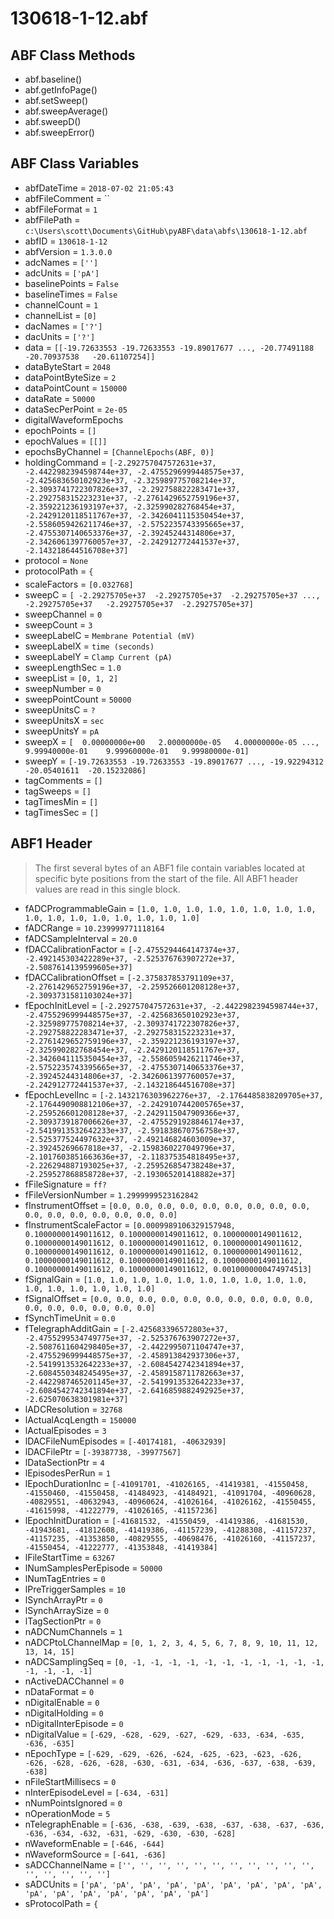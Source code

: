 # 130618-1-12.abf

## ABF Class Methods

* abf.baseline()
* abf.getInfoPage()
* abf.setSweep()
* abf.sweepAverage()
* abf.sweepD()
* abf.sweepError()

## ABF Class Variables

* abfDateTime = `2018-07-02 21:05:43`
* abfFileComment = ``
* abfFileFormat = `1`
* abfFilePath = `c:\Users\scott\Documents\GitHub\pyABF\data\abfs\130618-1-12.abf`
* abfID = `130618-1-12`
* abfVersion = `1.3.0.0`
* adcNames = `['']`
* adcUnits = `['pA']`
* baselinePoints = `False`
* baselineTimes = `False`
* channelCount = `1`
* channelList = `[0]`
* dacNames = `['?']`
* dacUnits = `['?']`
* data = `[[-19.72633553 -19.72633553 -19.89017677 ..., -20.77491188 -20.70937538   -20.61107254]]`
* dataByteStart = `2048`
* dataPointByteSize = `2`
* dataPointCount = `150000`
* dataRate = `50000`
* dataSecPerPoint = `2e-05`
* digitalWaveformEpochs
* epochPoints = `[]`
* epochValues = `[[]]`
* epochsByChannel = `[ChannelEpochs(ABF, 0)]`
* holdingCommand = `[-2.292757047572631e+37, -2.4422982394598744e+37, -2.4755296999448575e+37, -2.425683650102923e+37, -2.325989775708214e+37, -2.3093741722307826e+37, -2.292758822283471e+37, -2.292758315223231e+37, -2.2761429652759196e+37, -2.359221236193197e+37, -2.325990282768454e+37, -2.2429120118511767e+37, -2.3426041115350454e+37, -2.5586059426211746e+37, -2.5752235743395665e+37, -2.4755307140653376e+37, -2.39245244314806e+37, -2.3426061397760057e+37, -2.242912772441537e+37, -2.143218644516708e+37]`
* protocol = `None`
* protocolPath = `{`
* scaleFactors = `[0.032768]`
* sweepC = `[ -2.29275705e+37  -2.29275705e+37  -2.29275705e+37 ...,  -2.29275705e+37   -2.29275705e+37  -2.29275705e+37]`
* sweepChannel = `0`
* sweepCount = `3`
* sweepLabelC = `Membrane Potential (mV)`
* sweepLabelX = `time (seconds)`
* sweepLabelY = `Clamp Current (pA)`
* sweepLengthSec = `1.0`
* sweepList = `[0, 1, 2]`
* sweepNumber = `0`
* sweepPointCount = `50000`
* sweepUnitsC = `?`
* sweepUnitsX = `sec`
* sweepUnitsY = `pA`
* sweepX = `[  0.00000000e+00   2.00000000e-05   4.00000000e-05 ...,   9.99940000e-01    9.99960000e-01   9.99980000e-01]`
* sweepY = `[-19.72633553 -19.72633553 -19.89017677 ..., -19.92294312 -20.05401611  -20.15232086]`
* tagComments = `[]`
* tagSweeps = `[]`
* tagTimesMin = `[]`
* tagTimesSec = `[]`

## ABF1 Header

> The first several bytes of an ABF1 file contain variables     located at specific byte positions from the start of the file.     All ABF1 header values are read in this single block. 

* fADCProgrammableGain = `[1.0, 1.0, 1.0, 1.0, 1.0, 1.0, 1.0, 1.0, 1.0, 1.0, 1.0, 1.0, 1.0, 1.0, 1.0, 1.0]`
* fADCRange = `10.239999771118164`
* fADCSampleInterval = `20.0`
* fDACCalibrationFactor = `[-2.4755294464147374e+37, -2.492145303422289e+37, -2.525376763907272e+37, -2.5087614139599605e+37]`
* fDACCalibrationOffset = `[-2.375837853791109e+37, -2.2761429652759196e+37, -2.259526601208128e+37, -2.3093731581103024e+37]`
* fEpochInitLevel = `[-2.292757047572631e+37, -2.4422982394598744e+37, -2.4755296999448575e+37, -2.425683650102923e+37, -2.325989775708214e+37, -2.3093741722307826e+37, -2.292758822283471e+37, -2.292758315223231e+37, -2.2761429652759196e+37, -2.359221236193197e+37, -2.325990282768454e+37, -2.2429120118511767e+37, -2.3426041115350454e+37, -2.5586059426211746e+37, -2.5752235743395665e+37, -2.4755307140653376e+37, -2.39245244314806e+37, -2.3426061397760057e+37, -2.242912772441537e+37, -2.143218644516708e+37]`
* fEpochLevelInc = `[-2.1432176303962276e+37, -2.1764485838209705e+37, -2.1764490908812106e+37, -2.2429107442005765e+37, -2.259526601208128e+37, -2.2429115047909366e+37, -2.3093739187006626e+37, -2.4755291928846174e+37, -2.5419913532642233e+37, -2.591838670756758e+37, -2.525377524497632e+37, -2.492146824603009e+37, -2.39245269667818e+37, -2.1598360227049796e+37, -2.1017603851663636e+37, -2.118375354818495e+37, -2.226294887193025e+37, -2.259526854738248e+37, -2.259527868858728e+37, -2.193065201418882e+37]`
* fFileSignature = `ff?`
* fFileVersionNumber = `1.2999999523162842`
* fInstrumentOffset = `[0.0, 0.0, 0.0, 0.0, 0.0, 0.0, 0.0, 0.0, 0.0, 0.0, 0.0, 0.0, 0.0, 0.0, 0.0, 0.0]`
* fInstrumentScaleFactor = `[0.0009989106329157948, 0.10000000149011612, 0.10000000149011612, 0.10000000149011612, 0.10000000149011612, 0.10000000149011612, 0.10000000149011612, 0.10000000149011612, 0.10000000149011612, 0.10000000149011612, 0.10000000149011612, 0.10000000149011612, 0.10000000149011612, 0.10000000149011612, 0.10000000149011612, 0.0010000000474974513]`
* fSignalGain = `[1.0, 1.0, 1.0, 1.0, 1.0, 1.0, 1.0, 1.0, 1.0, 1.0, 1.0, 1.0, 1.0, 1.0, 1.0, 1.0]`
* fSignalOffset = `[0.0, 0.0, 0.0, 0.0, 0.0, 0.0, 0.0, 0.0, 0.0, 0.0, 0.0, 0.0, 0.0, 0.0, 0.0, 0.0]`
* fSynchTimeUnit = `0.0`
* fTelegraphAdditGain = `[-2.425683396572803e+37, -2.4755299534749775e+37, -2.525376763907272e+37, -2.5087611604298405e+37, -2.4422995071104747e+37, -2.4755296999448575e+37, -2.458913842937306e+37, -2.5419913532642233e+37, -2.6084542742341894e+37, -2.6084550348245495e+37, -2.4589158711782663e+37, -2.4422987465201145e+37, -2.5419913532642233e+37, -2.6084542742341894e+37, -2.6416859882492925e+37, -2.625070638301981e+37]`
* lADCResolution = `32768`
* lActualAcqLength = `150000`
* lActualEpisodes = `3`
* lDACFileNumEpisodes = `[-40174181, -40632939]`
* lDACFilePtr = `[-39387738, -39977567]`
* lDataSectionPtr = `4`
* lEpisodesPerRun = `1`
* lEpochDurationInc = `[-41091701, -41026165, -41419381, -41550458, -41550460, -41550458, -41484923, -41484921, -41091704, -40960628, -40829551, -40632943, -40960624, -41026164, -41026162, -41550455, -41615998, -41222779, -41026165, -41157236]`
* lEpochInitDuration = `[-41681532, -41550459, -41419386, -41681530, -41943681, -41812608, -41419386, -41157239, -41288308, -41157237, -41157235, -41353850, -40829555, -40698476, -41026160, -41157237, -41550454, -41222777, -41353848, -41419384]`
* lFileStartTime = `63267`
* lNumSamplesPerEpisode = `50000`
* lNumTagEntries = `0`
* lPreTriggerSamples = `10`
* lSynchArrayPtr = `0`
* lSynchArraySize = `0`
* lTagSectionPtr = `0`
* nADCNumChannels = `1`
* nADCPtoLChannelMap = `[0, 1, 2, 3, 4, 5, 6, 7, 8, 9, 10, 11, 12, 13, 14, 15]`
* nADCSamplingSeq = `[0, -1, -1, -1, -1, -1, -1, -1, -1, -1, -1, -1, -1, -1, -1, -1]`
* nActiveDACChannel = `0`
* nDataFormat = `0`
* nDigitalEnable = `0`
* nDigitalHolding = `0`
* nDigitalInterEpisode = `0`
* nDigitalValue = `[-629, -628, -629, -627, -629, -633, -634, -635, -636, -635]`
* nEpochType = `[-629, -629, -626, -624, -625, -623, -623, -626, -626, -628, -626, -628, -630, -631, -634, -636, -637, -638, -639, -638]`
* nFileStartMillisecs = `0`
* nInterEpisodeLevel = `[-634, -631]`
* nNumPointsIgnored = `0`
* nOperationMode = `5`
* nTelegraphEnable = `[-636, -638, -639, -638, -637, -638, -637, -636, -636, -634, -632, -631, -629, -630, -630, -628]`
* nWaveformEnable = `[-646, -644]`
* nWaveformSource = `[-641, -636]`
* sADCChannelName = `['', '', '', '', '', '', '', '', '', '', '', '', '', '', '', '']`
* sADCUnits = `['pA', 'pA', 'pA', 'pA', 'pA', 'pA', 'pA', 'pA', 'pA', 'pA', 'pA', 'pA', 'pA', 'pA', 'pA', 'pA']`
* sProtocolPath = `{`

